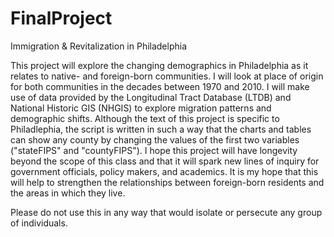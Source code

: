 # FinalProject
Immigration &amp; Revitalization in Philadelphia

This project will explore the changing demographics in Philadelphia as it relates to native- and foreign-born communities. I will look at place of origin for both communities in the decades between 1970 and 2010. I will make use of data provided by the Longitudinal Tract Database (LTDB) and National Historic GIS (NHGIS) to explore migration patterns and demographic shifts. Although the text of this project is specific to Philadlephia, the script is written in such a way that the charts and tables can show any county by changing the values of the first two variables ("stateFIPS" and "countyFIPS"). I hope this project will have longevity beyond the scope of this class and that it will spark new lines of inquiry for government officials, policy makers, and academics. It is my hope that this will help to strengthen the relationships between foreign-born residents and the areas in which they live. 

Please do not use this in any way that would isolate or persecute any group of individuals.
